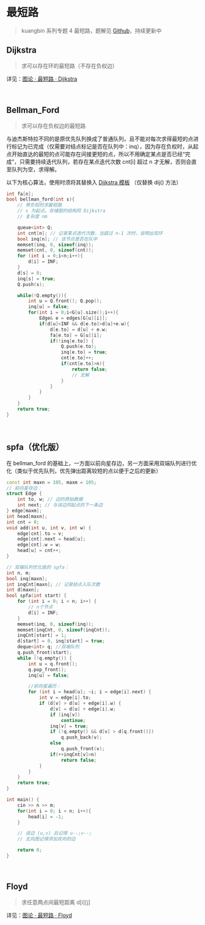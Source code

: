 # 最短路

> kuangbin 系列专题 4 最短路，题解见 [Github](https://github.com/Zen-w/kuangbin/tree/master/4.%20%E6%9C%80%E7%9F%AD%E8%B7%AF)，持续更新中

## Dijkstra

> 求可以存在环的最短路（不存在负权边）

详见：[图论 · 最短路 · Dijkstra](https://wangxw.cn/htmls/p-k-d-f.html#H3-3)

<br>

## Bellman_Ford

> 求可以存在负权边的最短路

与迪杰斯特拉不同的是原优先队列换成了普通队列，且不能对每次求得最短的点进行标记为已完成（仅需要对结点标记是否在队列中：inq），因为存在负权时，从起点开始直达的最短的点可能存在间接更短的点，所以不用确定某点是否已经“完成”，只需要持续迭代队列，若存在某点迭代次数 cnt[i] 超过 n 才无解，否则会直至队列为空，求得解。

以下为核心算法，使用时须将其替换入 [Dijkstra 模板](https://wangxw.cn/htmls/p-k-d-f.html#H5-6) （仅替换 dij() 方法）

```c++ {.lang-type-c++}
int fa[n];
bool bellman_ford(int s){
    // 带负权的求最短路
    // s 为起点，存储图的结构同 Dijkstra
    // 复杂度 nm

    queue<int> Q;
    int cnt[n]; // 记录某点迭代次数，当超过 n-1 次时，说明出现环
    bool inq[n]; // 该节点是否在队中
    memset(inq, 0, sizeof(inq));
    memset(cnt, 0, sizeof(cnt));
    for (int i = 0;i<n;i++){
        d[i] = INF;
    }
    d[s] = 0;
    inq[s] = true;
    Q.push(s);

    while(!Q.empty()){
        int u = Q.front(); Q.pop();
        inq[u] = false;
        for(int i = 0;i<G[u].size();i++){
            Edge& e = edges[G[u][i]];
            if(d[u]<INF && d[e.to]>d[u]+e.w){
                d[e.to] = d[u] + e.w;
                fa[e.to] = G[u][i];
                if(!inq[e.to]) {
                    Q.push(e.to);
                    inq[e.to] = true;
                    cnt[e.to]++;
                    if(cnt[e.to]>n){
                        return false;
                        // 无解
                    }
                }
            }
        }
    }
    return true;
}
```

<br>

## spfa（优化版）

在 bellman_ford 的基础上，一方面以前向星存边，另一方面采用双端队列进行优化（类似于优先队列，优先弹出距离较短的点以便于之后的更新）

```C++ {.lang-type-C++}
const int maxn = 105, maxm = 105;
// 前向星存边：
struct Edge {
    int to, w; // 边的原始数据
    int next; // 与该边同起点的下一条边
} edge[maxm];
int head[maxn];
int cnt = 0;
void add(int u, int v, int w) {
    edge[cnt].to = v;
    edge[cnt].next = head[u];
    edge[cnt].w = w;
    head[u] = cnt++;
}

// 双端队列优化版的 spfa：
int n, m;
bool inq[maxn];
int inqCnt[maxn]; // 记录结点入队次数
int d[maxn];
bool spfa(int start) {
    for (int i = 0; i < n; i++) {
        // n个节点
        d[i] = INF;
    }
    memset(inq, 0, sizeof(inq));
    memset(inqCnt, 0, sizeof(inqCnt));
    inqCnt[start] = 1;
    d[start] = 0, inq[start] = true;
    deque<int> q; //双端队列
    q.push_front(start);
    while (!q.empty()) {
        int u = q.front();
        q.pop_front();
        inq[u] = false;

        //前向星遍历：
        for (int i = head[u]; ~i; i = edge[i].next) {
            int v = edge[i].to;
            if (d[v] > d[u] + edge[i].w) {
                d[v] = d[u] + edge[i].w;
                if (inq[v])
                    continue;
                inq[v] = true;
                if (!q.empty() && d[v] > d[q.front()])
                    q.push_back(v);
                else
                    q.push_front(v);
                if(++inqCnt[v]>n)
                    return false;
            }
        }
    }
    return true;
}

int main() {
    cin >> n >> m;
    for(int i = 0; i < n; i++){
        head[i] = -1;
    }

    // 读边 (u,v) 后记得 u--;v--;
    // 无向图记得添加双向的边

    return 0; 
}
```

<br>

## Floyd

> 求任意两点间最短距离 d[i][j]

详见：[图论 · 最短路 · Floyd](https://wangxw.cn/htmls/p-k-d-f.html#H3-8)